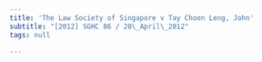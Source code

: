 ```yaml
---
title: 'The Law Society of Singapore v Tay Choon Leng, John'
subtitle: "[2012] SGHC 86 / 20\_April\_2012"
tags: null

---
```


